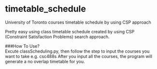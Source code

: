 # timetable_schedule
University of Toronto courses timetable schedule by using CSP approach

Pretty easy using class timetable schedule created by using CSP (Constraint Satisfaction Problems) search approach.

###How To Use?  
Excute classScheduling.py, then follow the step to input the courses you want to take e.g. csc488s
After you input all the courses, the program will generate a no overlap timetable for you.
